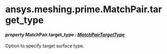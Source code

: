 # ansys.meshing.prime.MatchPair.target_type



#### *property* MatchPair.target_type *: [MatchPairTargetType](ansys.meshing.prime.MatchPairTargetType.md#ansys.meshing.prime.MatchPairTargetType)*

Option to specify target surface type.

<!-- !! processed by numpydoc !! -->
